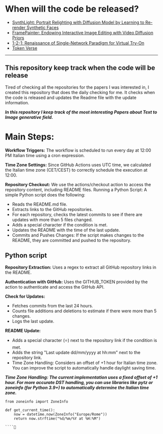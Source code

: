 # When will the code be released?  
- [SynthLight: Portrait Relighting with Diffusion Model by Learning to Re-render Synthetic Faces](https://vrroom.github.io/synthlight/)
- [FramePainter: Endowing Interactive Image Editing with Video Diffusion Priors](https://github.com/YBYBZhang/FramePainter)
- [1-2-1: Renaissance of Single-Network Paradigm for Virtual Try-On](https://github.com/ningshuliang/1-2-1-MNVTON)
- [Token Verse](https://token-verse.github.io/)


--------------- 

## This repository keep track when the code will be release 

Tired of checking all the repositories for the papers I was interested in, I created this repository that does the daily checking for me. It checks when the code is released and updates the Readme file with the update information.

***In this repository I keep track of the most interesting Papers about Text to Image generative field.***

# Main Steps:
**Workflow Triggers:** The workflow is scheduled to run every day at 12:00 PM Italian time using a cron expression.

**Time Zone Settings:** Since GitHub Actions uses UTC time, we calculated the Italian time zone (CET/CEST) to correctly schedule the execution at 12:00.

**Repository Checkout:** We use the actions/checkout action to access the repository content, including README files.
Running a Python Script: A simple Python script does the following:
- Reads the README.md file.
- Extracts links to the GitHub repositories.
- For each repository, checks the latest commits to see if there are updates with more than 5 files changed.
- Adds a special character if the condition is met.
- Updates the README with the time of the last update.
- Commits and Pushes Changes: If the script makes changes to the README, they are committed and pushed to the repository.

## Python script
**Repository Extraction:** Uses a regex to extract all GitHub repository links in the README.

**Authentication with GitHub:** Uses the GITHUB_TOKEN provided by the action to authenticate and access the GitHub API.

**Check for Updates:**
- Fetches commits from the last 24 hours.
- Counts file additions and deletions to estimate if there were more than 5 changes.
- Logs the last update.

**README Update:**
- Adds a special character (⭐) next to the repository link if the condition is met.
- Adds the string "Last update dd/mm/yyyy at hh:mm" next to the repository link.
- Time Zone Handling: Considers an offset of +1 hour for Italian time zone. You can improve the script to automatically handle daylight saving time.


***Time Zone Handling: The current implementation uses a fixed offset of +1 hour. For more accurate DST handling, you can use libraries like pytz or zoneinfo (for Python 3.9+) to automatically determine the Italian time zone.***
````
from zoneinfo import ZoneInfo

def get_current_time():
    now = datetime.now(ZoneInfo("Europe/Rome"))
    return now.strftime("%d/%m/%Y at %H:%M")

````
